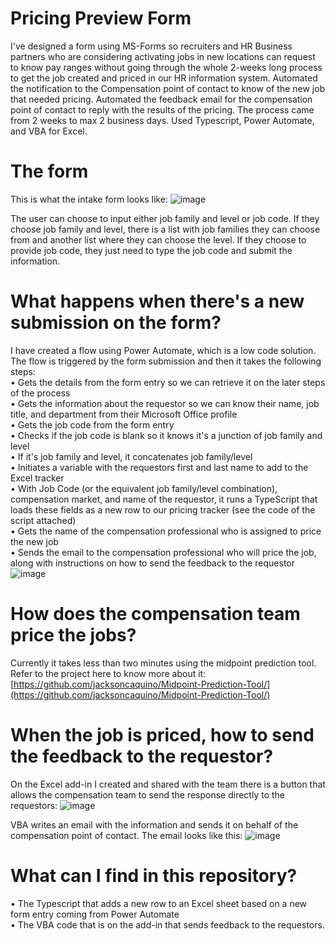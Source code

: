# Pricing Preview Form
I've designed a form using MS-Forms so recruiters and HR Business partners who are considering activating jobs in new locations can request to know pay ranges without going through the whole 2-weeks long process to get the job created and priced in our HR information system. Automated the notification to the Compensation point of contact to know of the new job that needed pricing. Automated the feedback email for the compensation point of contact to reply with the results of the pricing. The process came from 2 weeks to max 2 business days. Used Typescript, Power Automate, and VBA for Excel.


# The form
This is what the intake form looks like:
![image](https://github.com/jacksoncaquino/Pricing-preview-form/assets/61064363/474014c3-01c2-431c-8233-98c1f4530063)

The user can choose to input either job family and level or job code. If they choose job family and level, there is a list with job families they can choose from and another list where they can choose the level. If they choose to provide job code, they just need to type the job code and submit the information.

# What happens when there's a new submission on the form?
I have created a flow using Power Automate, which is a low code solution. The flow is triggered by the form submission and then it takes the following steps:<br>
• Gets the details from the form entry so we can retrieve it on the later steps of the process<br>
• Gets the information about the requestor so we can know their name, job title, and department from their Microsoft Office profile<br>
• Gets the job code from the form entry<br>
• Checks if the job code is blank so it knows it's a junction of job family and level<br>
• If it's job family and level, it concatenates job family/level<br>
• Initiates a variable with the requestors first and last name to add to the Excel tracker<br>
• With Job Code (or the equivalent job family/level combination), compensation market, and name of the requestor, it runs a TypeScript that loads these fields as a new row to our pricing tracker (see the code of the script attached)<br>
• Gets the name of the compensation professional who is assigned to price the new job<br>
• Sends the email to the compensation professional who will price the job, along with instructions on how to send the feedback to the requestor<br>
![image](https://github.com/jacksoncaquino/Pricing-preview-form/assets/61064363/04521024-8deb-45cd-bca1-075afb2013f8)

# How does the compensation team price the jobs?
Currently it takes less than two minutes using the midpoint prediction tool. Refer to the project here to know more about it: [https://github.com/jacksoncaquino/Midpoint-Prediction-Tool/](https://github.com/jacksoncaquino/Midpoint-Prediction-Tool/)

# When the job is priced, how to send the feedback to the requestor?
On the Excel add-in I created and shared with the team there is a button that allows the compensation team to send the response directly to the requestors:
![image](https://github.com/jacksoncaquino/Pricing-preview-form/assets/61064363/40c18f9f-71be-4976-8480-653ba6471c80)

VBA writes an email with the information and sends it on behalf of the compensation point of contact. The email looks like this:
![image](https://github.com/jacksoncaquino/Pricing-preview-form/assets/61064363/a7a15c10-4247-4355-9b0d-1f29f9bca534)

# What can I find in this repository?<br>
• The Typescript that adds a new row to an Excel sheet based on a new form entry coming from Power Automate<br>
• The VBA code that is on the add-in that sends feedback to the requestors.
